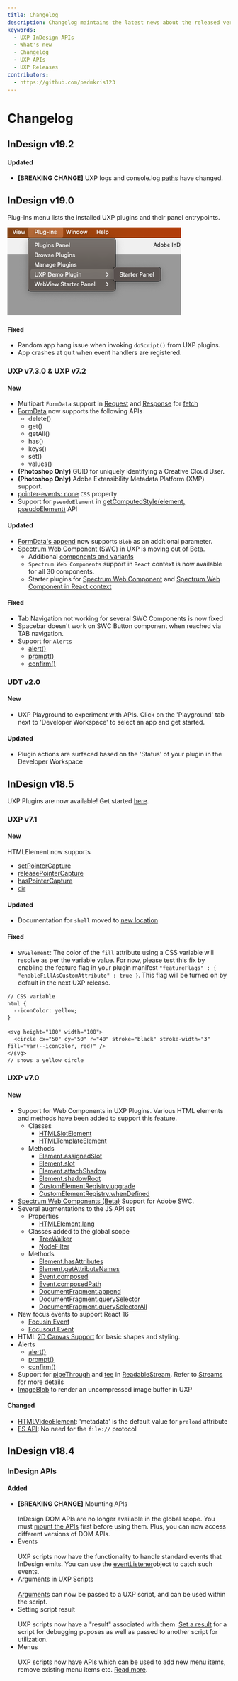 ```yaml
---
title: Changelog
description: Changelog maintains the latest news about the released versions.
keywords:
  - UXP InDesign APIs
  - What's new
  - Changelog
  - UXP APIs
  - UXP Releases
contributors:
  - https://github.com/padmkris123
---
```

# Changelog
## InDesign v19.2
#### Updated
- **[BREAKING CHANGE]** UXP logs and console.log [paths](/scripts/tutorials/debug/) have changed.

## InDesign v19.0

Plug-Ins menu lists the installed UXP plugins and their panel entrypoints.

  ![Plug-Ins Menu](./PluginsMenu.png)

#### Fixed

- Random app hang issue when invoking `doScript()` from UXP plugins.
- App crashes at quit when event handlers are registered.

### UXP v7.3.0 & UXP v7.2

#### New
- Multipart `FormData` support in [Request](/indesign/uxp/reference/uxp-api/reference-js/Global%20Members/Data%20Transfers/Request/) and [Response](/indesign/uxp/reference/uxp-api/reference-js/Global%20Members/Data%20Transfers/Response/) for [fetch](/indesign/uxp/reference/uxp-api/reference-js/Global%20Members/Data%20Transfers/fetch/)
- [FormData](/indesign/uxp/reference/uxp-api/reference-js/Global%20Members/Data%20Transfers/FormData/) now supports the following APIs
    - delete()
    - get()
    - getAll()
    - has()
    - keys()
    - set()
    - values()
- <b>(Photoshop Only)</b> GUID for uniquely identifying a Creative Cloud User.
- <b>(Photoshop Only)</b> Adobe Extensibility Metadata Platform (XMP) support.
- [pointer-events: none](https://developer.mozilla.org/en-US/docs/Web/CSS/pointer-events) `CSS` property
- Support for `pseudoElement` in [getComputedStyle(element, pseudoElement)](/indesign/uxp/reference/uxp-api/reference-js/Global%20Members/HTML%20DOM/getComputedStyle) API


#### Updated
- [FormData's append](/indesign/uxp/reference/uxp-api/reference-js/Global%20Members/Data%20Transfers/FormData.md#append--namevaluefilename) now supports `Blob` as an additional parameter.
- [Spectrum Web Component (SWC)](/indesign/uxp/reference/uxp-api/reference-spectrum/swc/) in UXP is moving out of Beta. 
    - Additional [components and variants](/indesign/uxp/reference/uxp-api/reference-spectrum/swc/index.md#list-of-supported-swc)
    - `Spectrum Web Components` support in `React` context is now available for all 30 components.
    - Starter plugins for [Spectrum Web Component](https://github.com/AdobeDocs/uxp-indesign-samples/tree/main/plugins/swc-uxp-starter) and [Spectrum Web Component in React context](https://github.com/AdobeDocs/uxp-indesign-samples/tree/main/plugins/swc-uxp-react-starter)

#### Fixed
- Tab Navigation not working for several SWC Components is now fixed
- Spacebar doesn't work on SWC Button component when reached via TAB navigation.
- Support for `Alerts`
    - [alert()](/indesign/uxp/reference/uxp-api/reference-js/Global%20Members/HTML%20DOM/alert/)
    - [prompt()](/indesign/uxp/reference/uxp-api/reference-js/Global%20Members/HTML%20DOM/prompt/)
    - [confirm()](/indesign/uxp/reference/uxp-api/reference-js/Global%20Members/HTML%20DOM/confirm/)


### UDT v2.0

#### New
- UXP Playground to experiment with APIs. Click on the 'Playground' tab next to 'Developer Workspace' to select an app and get started.

#### Updated
- Plugin actions are surfaced based on the 'Status' of your plugin in the Developer Workspace

## InDesign v18.5

UXP Plugins are now available! Get started [here](../plugins).

### UXP v7.1

#### New
HTMLElement now supports
- [setPointerCapture](/indesign/uxp/reference/uxp-api/reference-js/Global%20Members/HTML%20DOM/Element#setpointercapturepointerid)
- [releasePointerCapture](/indesign/uxp/reference/uxp-api/reference-js/Global%20Members/HTML%20DOM/Element#releasepointercapturepointerid)
- [hasPointerCapture](/indesign/uxp/reference/uxp-api/reference-js/Global%20Members/HTML%20DOM/Element#haspointercapturepointerid)
- [dir](/indesign/uxp/reference/uxp-api/reference-js/Global%20Members/HTML%20Elements/HTMLHtmlElement#dir--string)

#### Updated
- Documentation for `shell` moved to [new location](/indesign/uxp/reference/uxp-api/reference-js/Modules/uxp/shell/)

#### Fixed
- `SVGElement`: The color of the `fill` attribute using a CSS variable will resolve as per the variable value. For now, please test this fix by enabling the feature flag in your plugin manifest `"featureFlags" : { "enableFillAsCustomAttribute" : true }`. This flag will be turned on by default in the next UXP release. 
```
// CSS variable
html {
  --iconColor: yellow;
}

<svg height="100" width="100">
  <circle cx="50" cy="50" r="40" stroke="black" stroke-width="3" fill="var(--iconColor, red)" />
</svg>
// shows a yellow circle
```  

### UXP v7.0

#### New
- Support for Web Components in UXP Plugins. Various HTML elements and methods have been added to support this feature.
    - Classes
        - [HTMLSlotElement](/indesign/uxp/reference/uxp-api/reference-js/Global%20Members/HTML%20Elements/HTMLSlotElement/)
        - [HTMLTemplateElement](/indesign/uxp/reference/uxp-api/reference-js/Global%20Members/HTML%20Elements/HTMLTemplateElement/)
    - Methods
        - [Element.assignedSlot](/indesign/uxp/reference/uxp-api/reference-js/Global%20Members/HTML%20DOM/Element.md#assignedslot--htmlslotelement)
        - [Element.slot](/indesign/uxp/reference/uxp-api/reference-js/Global%20Members/HTML%20DOM/Element#slot--string)
        - [Element.attachShadow](/indesign/uxp/reference/uxp-api/reference-js/Global%20Members/HTML%20DOM/Element#attachshadowinit)
        - [Element.shadowRoot](/indesign/uxp/reference/uxp-api/reference-js/Global%20Members/HTML%20DOM/Element#shadowroot--shadowroot)
        - [CustomElementRegistry.upgrade](/indesign/uxp/reference/uxp-api/reference-js/Global%20Members/HTML%20DOM/CustomElementRegistry#upgraderoot)
        - [CustomElementRegistry.whenDefined](/indesign/uxp/reference/uxp-api/reference-js/Global%20Members/HTML%20DOM/CustomElementRegistry#whendefinedname)
- [Spectrum Web Components (Beta)](/indesign/uxp/reference/uxp-api/indesign/uxp/reference-spectrum/swc/) Support for Adobe SWC.
- Several augmentations to the JS API set
    - Properties
        - [HTMLElement.lang](/indesign/uxp/reference/uxp-api/reference-js/Global%20Members/HTML%20Elements/HTMLElement#lang--string)
    - Classes added to the global scope
        - [TreeWalker](/indesign/uxp/reference/uxp-api/reference-js/Global%20Members/HTML%20DOM/TreeWalker/)
        - [NodeFilter](/indesign/uxp/reference/uxp-api/reference-js/Global%20Members/HTML%20DOM/NodeFilter/)
    - Methods
        - [Element.hasAttributes](/indesign/uxp/reference/uxp-api/reference-js/Global%20Members/HTML%20DOM/Element#hasattributes)
        - [Element.getAttributeNames](/indesign/uxp/reference/uxp-api/reference-js/Global%20Members/HTML%20DOM/Element#getattributenames)
        - [Event.composed](/indesign/uxp/reference/uxp-api/reference-js/Global%20Members/HTML%20Events/Event#composed--boolean)
        - [Event.composedPath](/indesign/uxp/reference/uxp-api/reference-js/Global%20Members/HTML%20Events/Event#composedpath)
        - [DocumentFragment.append](/indesign/uxp/reference/uxp-api/reference-js/Global%20Members/HTML%20DOM/DocumentFragment#appendargs)
        - [DocumentFragment.querySelector](/indesign/uxp/reference/uxp-api/reference-js/Global%20Members/HTML%20DOM/DocumentFragment#queryselectorselector)
        - [DocumentFragment.querySelectorAll](/indesign/uxp/reference/uxp-api/reference-js/Global%20Members/HTML%20DOM/DocumentFragment#queryselectorallselector)
- New focus events to support React 16
    - [Focusin Event](https://developer.mozilla.org/en-US/docs/Web/API/Element/focusin_event)
    - [Focusout Event](https://developer.mozilla.org/en-US/docs/Web/API/Element/focusout_event)
- HTML [2D Canvas Support](/indesign/uxp/reference/uxp-api/reference-js/Global%20Members/HTML%20Elements/HTMLCanvasElement/) for basic shapes and styling.
- Alerts
    - [alert()](/indesign/uxp/reference/uxp-api/reference-js/Global%20Members/HTML%20DOM/alert/)
    - [prompt()](/indesign/uxp/reference/uxp-api/reference-js/Global%20Members/HTML%20DOM/prompt/)
    - [confirm()](/indesign/uxp/reference/uxp-api/reference-js/Global%20Members/HTML%20DOM/confirm/)
- Support for [pipeThrough](/indesign/uxp/reference/uxp-api/reference-js/Global%20Members/Streams/ReadableStream#pipeThroughtransform-options) and [tee](/indesign/uxp/reference/uxp-api/reference-js/Global%20Members/Streams/ReadableStream#tee) in [ReadableStream](/indesign/uxp/reference/uxp-api/reference-js/Global%20Members/Streams/ReadableStream). Refer to [Streams](/indesign/uxp/reference/uxp-api/reference-js/Global%20Members/Streams/) for more details
- [ImageBlob](/indesign/uxp/reference/uxp-api/reference-js/Global%20Members/ImageBlob/) to render an uncompressed image buffer in UXP

#### Changed
- [HTMLVideoElement](/indesign/uxp/reference/uxp-api/reference-js/Global%20Members/HTML%20Elements/HTMLVideoElement/): 'metadata' is the default value for `preload` attribute
- [FS API](/indesign/uxp/reference/uxp-api/reference-js/Modules/fs/): No need for the `file://` protocol


## InDesign v18.4

### InDesign APIs

#### Added
- **[BREAKING CHANGE]** Mounting APIs <br></br>
    InDesign DOM APIs are no longer available in the global scope. You must [mount the APIs](../recipes/dom-versioning/) first before using them. Plus, you can now access different versions of DOM APIs.
- Events <br></br>
    UXP scripts now have the functionality to handle standard events that InDesign emits. You can use the [eventListener](../recipes/events/)object to catch such events. 
- Arguments in UXP Scripts <br></br>
    [Arguments](../recipes/arguments/) can now be passed to a UXP script, and can be used within the script. 
- Setting script result <br></br>
    UXP scripts now have a "result" associated with them. [Set a result](../recipes/script-result/) for a script for debugging puposes as well as passed to another script for utilization.
- Menus <br></br>
    UXP scripts now have APIs which can be used to add new menu items, remove existing menu items etc. [Read more](../recipes/menus/).
